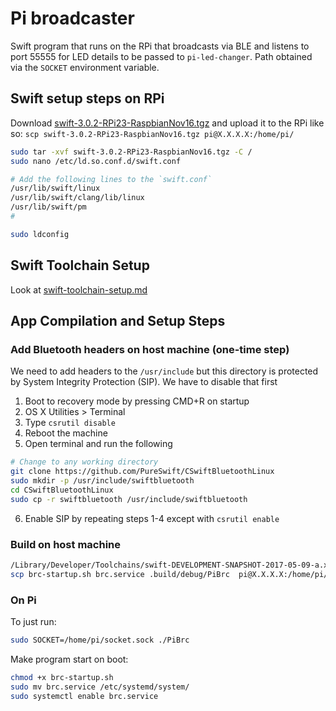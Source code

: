 # Pi broadcaster

Swift program that runs on the RPi that broadcasts via BLE and listens to port 55555 for LED details to be passed to `pi-led-changer`. Path obtained via the `SOCKET` environment variable.

## Swift setup steps on RPi

Download [swift-3.0.2-RPi23-RaspbianNov16.tgz](https://www.dropbox.com/s/kmu5p6j0otz3jyr/swift-3.0.2-RPi23-RaspbianNov16.tgz) and upload it to the RPi like so: `scp swift-3.0.2-RPi23-RaspbianNov16.tgz pi@X.X.X.X:/home/pi/`

```bash
sudo tar -xvf swift-3.0.2-RPi23-RaspbianNov16.tgz -C /
sudo nano /etc/ld.so.conf.d/swift.conf

# Add the following lines to the `swift.conf`
/usr/lib/swift/linux
/usr/lib/swift/clang/lib/linux
/usr/lib/swift/pm
#

sudo ldconfig
```

## Swift Toolchain Setup
Look at [swift-toolchain-setup.md](swift-toolchain-setup.md)

## App Compilation and Setup Steps

### Add Bluetooth headers on host machine (one-time step)

We need to add headers to the `/usr/include` but this directory is protected by System Integrity Protection (SIP). We have to disable that first

1. Boot to recovery mode by pressing CMD+R on startup
2. OS X Utilities > Terminal
3. Type `csrutil disable`
4. Reboot the machine
5. Open terminal and run the following
```bash
# Change to any working directory
git clone https://github.com/PureSwift/CSwiftBluetoothLinux
sudo mkdir -p /usr/include/swiftbluetooth
cd CSwiftBluetoothLinux
sudo cp -r swiftbluetooth /usr/include/swiftbluetooth
```
6. Enable SIP by repeating steps 1-4 except with `csrutil enable`

### Build on host machine

```bash
/Library/Developer/Toolchains/swift-DEVELOPMENT-SNAPSHOT-2017-05-09-a.xctoolchain/usr/bin/swift build --destination ~/swift-toolchain/cross-toolchain/rpi-ubuntu-xenial-destination.json
scp brc-startup.sh brc.service .build/debug/PiBrc  pi@X.X.X.X:/home/pi/
```

### On Pi

To just run:
```bash
sudo SOCKET=/home/pi/socket.sock ./PiBrc
```

Make program start on boot:
```bash
chmod +x brc-startup.sh
sudo mv brc.service /etc/systemd/system/
sudo systemctl enable brc.service
```
